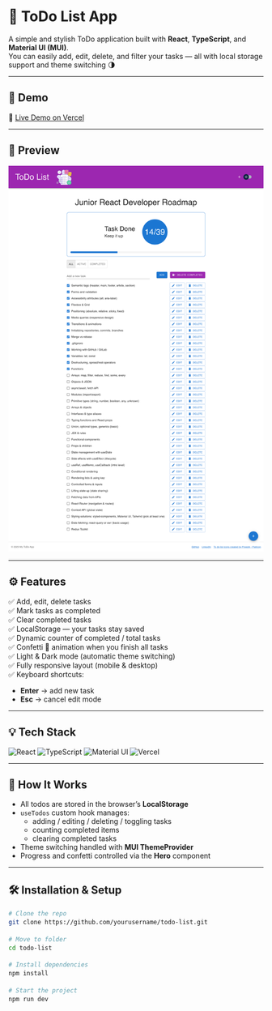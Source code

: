 # 📝 ToDo List App

A simple and stylish ToDo application built with **React**, **TypeScript**, and **Material UI (MUI)**.  
You can easily add, edit, delete, and filter your tasks — all with local storage support and theme switching 🌗

---

## 🚀 Demo

🔗 [Live Demo on Vercel](https://todo-list-lilac-pi-77.vercel.app/)

---

## 📸 Preview

![App Screenshot](./public/screencapture.png)

---

## ⚙️ Features

✅ Add, edit, delete tasks  
✅ Mark tasks as completed  
✅ Clear completed tasks  
✅ LocalStorage — your tasks stay saved  
✅ Dynamic counter of completed / total tasks  
✅ Confetti 🎉 animation when you finish all tasks  
✅ Light & Dark mode (automatic theme switching)  
✅ Fully responsive layout (mobile & desktop)  
✅ Keyboard shortcuts:

- **Enter** → add new task
- **Esc** → cancel edit mode

---

## 💡 Tech Stack

<div>
  <img alt="React" src="https://img.shields.io/badge/React-20232A?style=for-the-badge&logo=react&logoColor=61DAFB" />
  <img alt="TypeScript" src="https://img.shields.io/badge/TypeScript-3178C6?style=for-the-badge&logo=typescript&logoColor=white" />
  <img alt="Material UI" src="https://img.shields.io/badge/MUI-007FFF?style=for-the-badge&logo=mui&logoColor=white" />
  <img alt="Vercel" src="https://img.shields.io/badge/Vercel-000000?style=for-the-badge&logo=vercel&logoColor=white" />
</div>

---

## 🧠 How It Works

- All todos are stored in the browser’s **LocalStorage**
- `useTodos` custom hook manages:
  - adding / editing / deleting / toggling tasks
  - counting completed items
  - clearing completed tasks
- Theme switching handled with **MUI ThemeProvider**
- Progress and confetti controlled via the **Hero** component

---

## 🛠 Installation & Setup

```bash
# Clone the repo
git clone https://github.com/yourusername/todo-list.git

# Move to folder
cd todo-list

# Install dependencies
npm install

# Start the project
npm run dev
```
